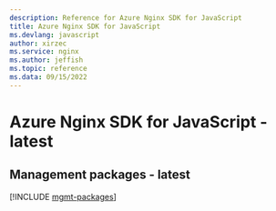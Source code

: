 ```yaml
---
description: Reference for Azure Nginx SDK for JavaScript
title: Azure Nginx SDK for JavaScript
ms.devlang: javascript
author: xirzec
ms.service: nginx
ms.author: jeffish
ms.topic: reference
ms.data: 09/15/2022
---
```

# Azure Nginx SDK for JavaScript - latest

## Management packages - latest
[!INCLUDE [mgmt-packages](nginx-mgmt-index.md)]